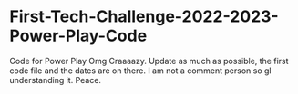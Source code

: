 # First-Tech-Challenge-2022-2023-Power-Play-Code
Code for Power Play
Omg Craaaazy.  Update as much as possible, the first code file and the dates are on there. I am not a comment person so gl understanding it. Peace. 
